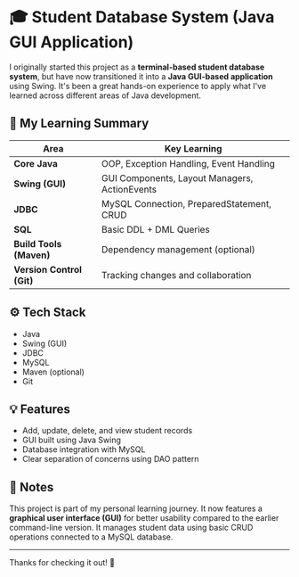 # 🎓 Student Database System (Java GUI Application)

I originally started this project as a **terminal-based student database system**, but have now transitioned it into a **Java GUI-based application** using Swing. It's been a great hands-on experience to apply what I've learned across different areas of Java development.

## 📘 My Learning Summary

| Area                     | Key Learning                                   |
| ------------------------ | ---------------------------------------------- |
| **Core Java**            | OOP, Exception Handling, Event Handling        |
| **Swing (GUI)**          | GUI Components, Layout Managers, ActionEvents |
| **JDBC**                 | MySQL Connection, PreparedStatement, CRUD      |
| **SQL**                  | Basic DDL + DML Queries                        |
| **Build Tools (Maven)**  | Dependency management (optional)               |
| **Version Control (Git)**| Tracking changes and collaboration             |

## ⚙️ Tech Stack

- Java
- Swing (GUI)
- JDBC
- MySQL
- Maven (optional)
- Git

## 💡 Features

- Add, update, delete, and view student records
- GUI built using Java Swing
- Database integration with MySQL
- Clear separation of concerns using DAO pattern

## 📌 Notes

This project is part of my personal learning journey. It now features a **graphical user interface (GUI)** for better usability compared to the earlier command-line version. It manages student data using basic CRUD operations connected to a MySQL database.

---

Thanks for checking it out! 🙌
